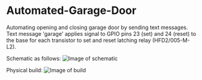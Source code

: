 # Automated-Garage-Door
Automating opening and closing garage door by sending text messages.
Text message 'garage' applies signal to GPIO pins 23 (set) and 24 (reset) to the base for each transistor to set and reset latching relay (HFD2/005-M-L2).

Schematic as follows:
![Image of schematic](./Automated-Garage-Door/images/IMG_4697.JPG)

Physical build:
![Image of build](./Automated-Garage-Door/images/IMG_4701.JPG)
